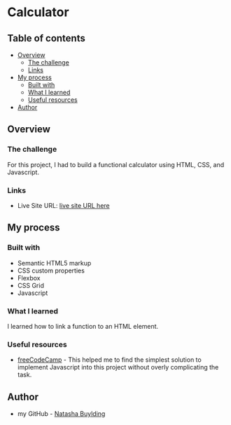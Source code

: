 # Calculator

## Table of contents

- [Overview](#overview)
  - [The challenge](#the-challenge)
  - [Links](#links)
- [My process](#my-process)
  - [Built with](#built-with)
  - [What I learned](#what-i-learned)
  - [Useful resources](#useful-resources)
- [Author](#author)

## Overview

### The challenge

For this project, I had to build a functional calculator using HTML, CSS, and Javascript. 

### Links

- Live Site URL: [live site URL here](https://nbuylding.github.io/calculator/)

## My process

### Built with

- Semantic HTML5 markup
- CSS custom properties
- Flexbox
- CSS Grid
- Javascript

### What I learned

I learned how to link a function to an HTML element.

### Useful resources

- [freeCodeCamp](https://www.freeCodeCamp.com) - This helped me to find the simplest solution to implement Javascript into this project without overly complicating the task.

## Author

- my GitHub - [Natasha Buylding](https://github.com/nbuylding)
